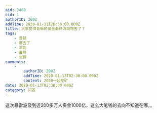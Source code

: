 ```yaml
---
aid: 2460
cid: 1
authorID: 2602
addTime: 2020-01-11T20:30:00.000Z
title: 大家觉得普顿的资金最终流向哪去了？
tags:
    - 普顿
    - 哪去了
    - 流向
    - 最终
    - 觉得
comments:
    -
        authorID: 2902
        addTime: 2020-01-13T02:30:00.000Z
        content: 2020一起挖矿
date: 2020-01-13T02:30:00.000Z
category: 问答
---
```


这次暴雷波及到近200多万人资金1000亿，这么大笔钱的去向不知道在哪。。

